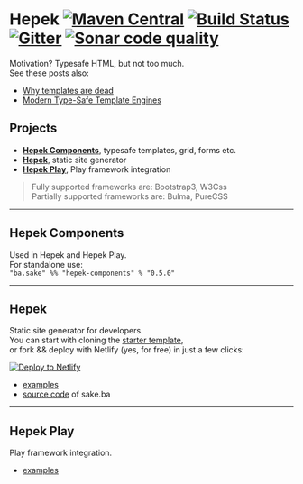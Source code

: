 # Hepek [![Maven Central](https://img.shields.io/maven-central/v/ba.sake/hepek_2.13.svg?style=flat-square&label=Scala+2.13)](https://mvnrepository.com/artifact/ba.sake/hepek) [![Build Status](	https://img.shields.io/travis/sake92/hepek/master.svg?logo=travis&style=flat-square)](https://travis-ci.org/sake92/hepek) [![Gitter](https://img.shields.io/gitter/room/sake92/hepek.svg?style=flat-square)](https://gitter.im/sake92/hepek?utm_source=badge&utm_medium=badge&utm_campaign=pr-badge&utm_content=badge) [![Sonar code quality](https://img.shields.io/sonar/https/sonarcloud.io/sake92_hepek/quality_gate.svg?style=flat-square)](https://sonarcloud.io/dashboard/index/sake92_hepek)

Motivation? Typesafe HTML, but not too much.  
See these posts also: 
- [Why templates are dead](https://codeburst.io/80-of-my-coding-is-doing-this-or-why-templates-are-dead-b640fc149e22)
- [Modern Type-Safe Template Engines](https://dzone.com/articles/modern-type-safe-template-engines)

## Projects
- [**Hepek Components**](https://sake92.github.io/hepek/hepek/components/index.html), typesafe templates, grid, forms etc.
- [**Hepek**](https://sake92.github.io/hepek/hepek/index.html), static site generator
- [**Hepek Play**](https://sake92.github.io/hepek/hepek/play/index.html), Play framework integration

> Fully supported frameworks are: Bootstrap3, W3Css  
> Partially supported frameworks are: Bulma, PureCSS

---
## Hepek Components
Used in Hepek and Hepek Play.  
For standalone use:  
`"ba.sake" %% "hepek-components" % "0.5.0"`


---
## Hepek
Static site generator for developers.  
You can start with cloning the [starter template](https://github.com/sake92/hepek-starter),  
or fork && deploy with Netlify (yes, for free) in just a few clicks:  

[![Deploy to Netlify](https://www.netlify.com/img/deploy/button.svg)](https://app.netlify.com/start/deploy?repository=https://github.com/sake92/hepek-starter)

- [examples](https://github.com/sake92/hepek-examples)
- [source code](https://github.com/sake92/sake-ba-source) of sake.ba


---
## Hepek Play
Play framework integration.
- [examples](https://github.com/sake92/play-hepek-example)

